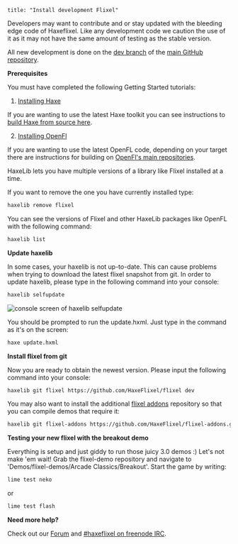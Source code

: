 ```
title: "Install development Flixel"
```

Developers may want to contribute and or stay updated with the bleeding edge code of Haxeflixel. Like any development code we caution the use of it as it may not have the same amount of testing as the stable version.

All new development is done on the [dev branch](https://github.com/HaxeFlixel/flixel/tree/dev) of the [main GitHub repository](https://github.com/HaxeFlixel/flixel.git).

**Prerequisites**

You must have completed the following Getting Started tutorials:

1.  [Installing Haxe](http://haxeflixel.com/documentation/install-haxe)

If you are wanting to use the latest Haxe toolkit you can see instructions to [build Haxe from source here](http://haxe.org/download/manual_install#building-from-source).

2.  [Installing OpenFl](http://haxeflixel.com/documentation/install-openfl/)

If you are wanting to use the latest OpenFL code, depending on your target there are instructions for building on [OpenFl's main repositories](https://github.com/openfl/openfl#development-build).

HaxeLib lets you have multiple versions of a library like Flixel installed at a time.

If you want to remove the one you have currently installed type:

``` bash
haxelib remove flixel
```

You can see the versions of Flixel and other HaxeLib packages like OpenFL with the following command:

``` bash
haxelib list
```

**Update haxelib**

In some cases, your haxelib is not up-to-date. This can cause problems when trying to download the latest flixel snapshot from git. In order to update haxelib, please type in the following command into your console:

``` bash
haxelib selfupdate
```

![console screen of haxelib selfupdate](http://s18.postimg.org/r86v2iw3d/haxelib_selfupdate_1.png)

You should be prompted to run the update.hxml. Just type in the command as it's on the screen:

``` bash
haxe update.hxml
```

**Install flixel from git**

Now you are ready to obtain the newest version. Please input the following command into your console:

``` bash
haxelib git flixel https://github.com/HaxeFlixel/flixel dev
```

You may also want to install the additional [flixel addons](https://github.com/HaxeFlixel/flixel-addons) repository so that you can compile demos that require it:

``` bash
haxelib git flixel-addons https://github.com/HaxeFlixel/flixel-addons.git
```


**Testing your new flixel with the breakout demo**

Everything is setup and just giddy to run those juicy 3.0 demos :) Let's not make 'em wait! Grab the flixel-demo repository and navigate to 'Demos/flixel-demos/Arcade Classics/Breakout'. Start the game by writing:

``` bash
lime test neko
```

or

``` bash
lime test flash
```

**Need more help?**

Check out our [Forum](http://forum.haxeflixel.com) and [#haxeflixel on freenode IRC](irc://chat.freenode.net/#haxeflixel).
